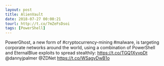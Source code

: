 ```yaml
---
layout: post
title: AlienVault
date: 2018-07-27 00:00:21
tourl: http://t.co/7mZeFsDsoi
tags: [PowerShell]
---
```

PowerGhost, a new form of #cryptocurrency-mining #malware, is targeting corporate networks around the world, using a combination of PowerShell and EternalBlue exploits to spread stealthily: https://t.co/TGQ1XyvpDt @dannyjpalmer @ZDNet https://t.co/WSagvDwB1o